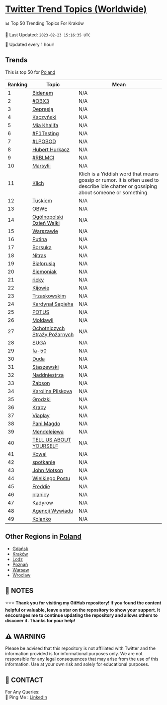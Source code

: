 [Twitter Trend Topics (Worldwide)](https://github.com/ErcinDedeoglu/Twitter-Trend-Topics)
==========


📊 Top 50 Trending Topics For Kraków

📆 Last Updated: `2023-02-23 15:16:35 UTC`

🔧 Updated every 1 hour!


## Trends

This is top 50 for [Poland](</Poland>)

| Ranking | Topic | Mean |
| ------- | ------------ | ------------ |
| 1 | [Bidenem](http://twitter.com/search?q=Bidenem) | N/A |
| 2 | [#OBX3](http://twitter.com/search?q=%23OBX3) | N/A |
| 3 | [Depresją](http://twitter.com/search?q=Depresj%c4%85) | N/A |
| 4 | [Kaczyński](http://twitter.com/search?q=Kaczy%c5%84ski) | N/A |
| 5 | [Mia Khalifa](http://twitter.com/search?q=Mia+Khalifa) | N/A |
| 6 | [#F1Testing](http://twitter.com/search?q=%23F1Testing) | N/A |
| 7 | [#LPOBOD](http://twitter.com/search?q=%23LPOBOD) | N/A |
| 8 | [Hubert Hurkacz](http://twitter.com/search?q=Hubert+Hurkacz) | N/A |
| 9 | [#RBLMCI](http://twitter.com/search?q=%23RBLMCI) | N/A |
| 10 | [Marsylii](http://twitter.com/search?q=Marsylii) | N/A |
| 11 | [Klich](http://twitter.com/search?q=Klich) | Klich is a Yiddish word that means gossip or rumor. It is often used to describe idle chatter or gossiping about someone or something. |
| 12 | [Tuskiem](http://twitter.com/search?q=Tuskiem) | N/A |
| 13 | [OBWE](http://twitter.com/search?q=OBWE) | N/A |
| 14 | [Ogólnopolski Dzień Walki](http://twitter.com/search?q=Og%c3%b3lnopolski+Dzie%c5%84+Walki) | N/A |
| 15 | [Warszawie](http://twitter.com/search?q=Warszawie) | N/A |
| 16 | [Putina](http://twitter.com/search?q=Putina) | N/A |
| 17 | [Borsuka](http://twitter.com/search?q=Borsuka) | N/A |
| 18 | [Nitras](http://twitter.com/search?q=Nitras) | N/A |
| 19 | [Białorusią](http://twitter.com/search?q=Bia%c5%82orusi%c4%85) | N/A |
| 20 | [Siemoniak](http://twitter.com/search?q=Siemoniak) | N/A |
| 21 | [ricky](http://twitter.com/search?q=ricky) | N/A |
| 22 | [Kijowie](http://twitter.com/search?q=Kijowie) | N/A |
| 23 | [Trzaskowskim](http://twitter.com/search?q=Trzaskowskim) | N/A |
| 24 | [Kardynał Sapieha](http://twitter.com/search?q=Kardyna%c5%82+Sapieha) | N/A |
| 25 | [POTUS](http://twitter.com/search?q=POTUS) | N/A |
| 26 | [Mołdawii](http://twitter.com/search?q=Mo%c5%82dawii) | N/A |
| 27 | [Ochotniczych Straży Pożarnych](http://twitter.com/search?q=Ochotniczych+Stra%c5%bcy+Po%c5%bcarnych) | N/A |
| 28 | [SUGA](http://twitter.com/search?q=SUGA) | N/A |
| 29 | [fa-50](http://twitter.com/search?q=fa-50) | N/A |
| 30 | [Duda](http://twitter.com/search?q=Duda) | N/A |
| 31 | [Staszewski](http://twitter.com/search?q=Staszewski) | N/A |
| 32 | [Naddniestrza](http://twitter.com/search?q=Naddniestrza) | N/A |
| 33 | [Żabson](http://twitter.com/search?q=%c5%bbabson) | N/A |
| 34 | [Karolina Pliskova](http://twitter.com/search?q=Karolina+Pliskova) | N/A |
| 35 | [Grodzki](http://twitter.com/search?q=Grodzki) | N/A |
| 36 | [Kraby](http://twitter.com/search?q=Kraby) | N/A |
| 37 | [Viaplay](http://twitter.com/search?q=Viaplay) | N/A |
| 38 | [Pani Magdo](http://twitter.com/search?q=Pani+Magdo) | N/A |
| 39 | [Mendelejewa](http://twitter.com/search?q=Mendelejewa) | N/A |
| 40 | [TELL US ABOUT YOURSELF](http://twitter.com/search?q=TELL+US+ABOUT+YOURSELF) | N/A |
| 41 | [Kowal](http://twitter.com/search?q=Kowal) | N/A |
| 42 | [spotkanie](http://twitter.com/search?q=spotkanie) | N/A |
| 43 | [John Motson](http://twitter.com/search?q=John+Motson) | N/A |
| 44 | [Wielkiego Postu](http://twitter.com/search?q=Wielkiego+Postu) | N/A |
| 45 | [Freddie](http://twitter.com/search?q=Freddie) | N/A |
| 46 | [planicy](http://twitter.com/search?q=planicy) | N/A |
| 47 | [Kadyrow](http://twitter.com/search?q=Kadyrow) | N/A |
| 48 | [Agencji Wywiadu](http://twitter.com/search?q=Agencji+Wywiadu) | N/A |
| 49 | [Kolanko](http://twitter.com/search?q=Kolanko) | N/A |



## Other Regions in [Poland](</Poland>)

* [Gdańsk](</Poland/Gdańsk.md>)
* [Kraków](</Poland/Kraków.md>)
* [Lodz](</Poland/Lodz.md>)
* [Poznań](</Poland/Poznań.md>)
* [Warsaw](</Poland/Warsaw.md>)
* [Wroclaw](</Poland/Wroclaw.md>)



## 📝 NOTES

⭐⭐⭐ **Thank you for visiting my GitHub repository! If you found the content helpful or valuable, leave a star on the repository to show your support. It encourages me to continue updating the repository and allows others to discover it. Thanks for your help!**


## ⚠️ WARNING

Please be advised that this repository is not affiliated with Twitter and the information provided is for informational purposes only. We are not responsible for any legal consequences that may arise from the use of this information. Use at your own risk and solely for educational purposes.


## 📨 CONTACT

 For Any Queries:  
            🏓 Ping Me : [LinkedIn](https://www.linkedin.com/in/ercindedeoglu/)
